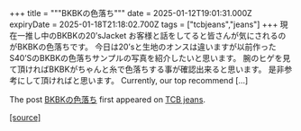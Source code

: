 +++
title = """BKBKの色落ち"""
date = 2025-01-12T19:01:31.000Z
expiryDate = 2025-01-18T21:18:02.700Z
tags = ["tcbjeans","jeans"]
+++
現在一推し中のBKBKの20’sJacket お客様と話をしてると皆さんが気にされるのがBKBKの色落ちです。 今日は20’sと生地のオンスは違いますが以前作ったS40’SのBKBKの色落ちサンプルの写真を紹介したいと思います。 腕のヒゲを見て頂ければBKBKがちゃんと糸で色落ちする事が確認出来ると思います。 是非参考にして頂ければと思います。 Currently, our top recommend \[…\]

The post [BKBKの色落ち](http://tcbjeans.com/2025/01/13/50741) first appeared on [TCB jeans](http://tcbjeans.com).

[[source]](http://tcbjeans.com/2025/01/13/50741)
